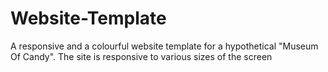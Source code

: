 # Website-Template
A responsive and a colourful website template for a hypothetical "Museum Of Candy". The site is responsive to various sizes of the screen

